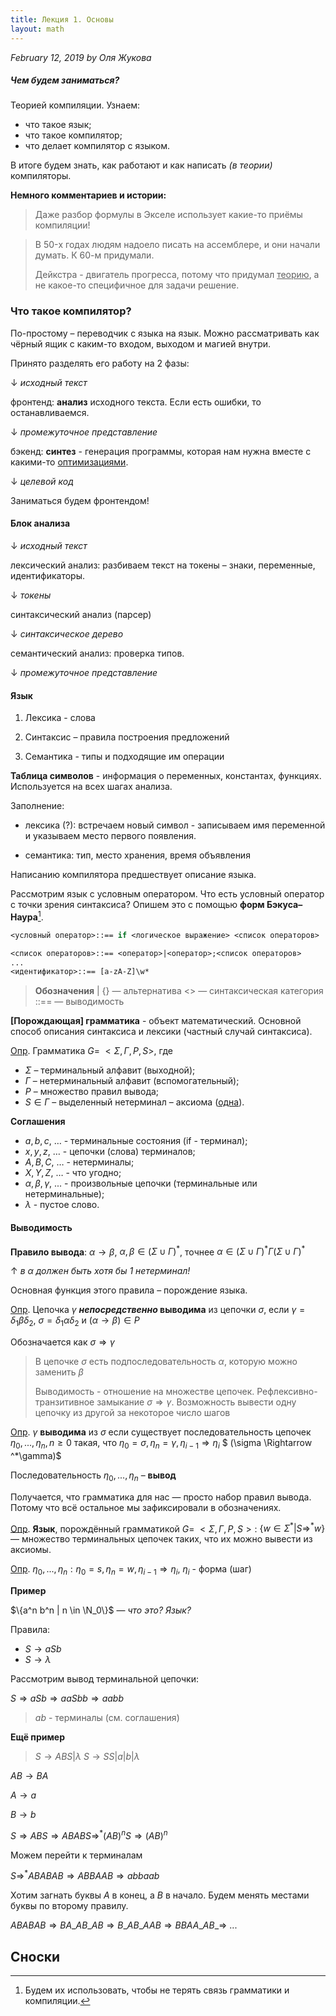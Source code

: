 ```yaml
---
title: Лекция 1. Основы
layout: math
---
```


*February 12, 2019*
*by Оля Жукова*



##### Чем будем заниматься?

Теорией компиляции. Узнаем:

- что такое язык;
- что такое компилятор;
- что делает компилятор с языком.

В итоге будем знать, как работают и как написать *(в теории)* компиляторы.



**Немного комментариев и истории:**

> Даже разбор формулы в Экселе использует какие-то приёмы компиляции!

> В 50-x годах людям надоело писать на ассемблере, и они начали думать. К 60-м придумали.
>
> Дейкстра - двигатель прогресса, потому что придумал <u>теорию</u>, а не какое-то специфичное для задачи решение.



### Что такое компилятор?

По-простому – переводчик с языка на язык. Можно рассматривать как чёрный ящик с каким-то входом, выходом и магией внутри.

Принято разделять его работу на 2 фазы:

$\downarrow$  *исходный текст* 

фронтенд: **анализ** исходного текста. Если есть ошибки, то останавливаемся.

$\downarrow$  *промежуточное представление*

 бэкенд:  **синтез** - генерация программы, которая нам нужна вместе с какими-то <u>оптимизациями</u>.

$\downarrow$  *целевой код*

Заниматься будем фронтендом!

#### Блок анализа

$\downarrow$  *исходный текст*

лексический анализ: разбиваем текст на токены – знаки, переменные, идентификаторы.

$\downarrow$  *токены*

синтаксический анализ (парсер)

$\downarrow$  *синтаксическое дерево*

семантический анализ: проверка типов.

$\downarrow$  *промежуточное представление*


#### Язык

1. Лексика - слова

2. Синтаксис – правила построения предложений

3. Семантика - типы и подходящие им операции



**Таблица символов** - информация о переменных, константах, функциях. Используется на всех шагах анализа.

Заполнение:

- лексика (?): встречаем новый символ - записываем имя переменной и указываем место первого появления.

- семантика: тип, место хранения, время объявления



Написанию компилятора предшествует описание языка.

Рассмотрим язык с условным оператором. Что есть условный оператор с точки зрения синтаксиса? Опишем это с помощью **форм Бэкуса–Наура**[^1].


```pascal
<условный оператор>::== if <логическое выражение> <список операторов> | else <список операторов>

<список операторов>::== <оператор>|<оператор>;<список операторов>
...
<идентификатор>::== [a-zA-Z]\w*
```

> **Обозначения**
> | {}  — альтернатива
> <>    — синтаксическая категория
> ::==  — выводимость


**[Порождающая] грамматика** - объект математический. Основной способ описания синтаксиса и лексики (частный случай синтаксиса).

<u>Опр</u>. Грамматика $G =\:<\Sigma, \Gamma, P, S>$, где

- $\Sigma$ – терминальный алфавит (выходной);
- $\Gamma$ – нетерминальный алфавит (вспомогательный);
- $P$ – множество правил вывода;
- $S \in \Gamma$ – выделенный нетерминал – аксиома (<u>одна</u>).



**Соглашения**

- $a, b, c, \:…$ - терминальные состояния (if - терминал);
- $x, y, z, \:…$ - цепочки (слова) терминалов;
- $A, B, C, \:…$ - нетерминалы;
- $X, Y, Z, \:…$ - что угодно;
- $\alpha, \beta, \gamma, \:...$ - произвольные цепочки (терминальные или нетерминальные);
- $\lambda$ - пустое слово.

#### Выводимость

**Правило вывода**: $\alpha \rightarrow \beta​$,  $\alpha, \beta \in (\Sigma \cup \Gamma)^*​$, точнее $\alpha \in (\Sigma \cup \Gamma)^*\Gamma(\Sigma \cup \Gamma)^*​$ 

$\uparrow$ *в $\alpha$ должен быть хотя бы 1 нетерминал!*

Основная функция этого правила – порождение языка.

<u>Опр</u>. Цепочка $\gamma$ ***непосредственно* выводима** из цепочки $\sigma$, если $\gamma = \delta_1\beta \delta _2$, $\sigma = \delta _1 \alpha \delta _2$ и $(\alpha \rightarrow \beta) \in P$ 

Обозначается как $\sigma \Rightarrow \gamma​$

> В цепочке $\sigma$ есть подпоследовательность $\alpha$, которую можно заменить $\beta$
>
> Выводимость - отношение на множестве цепочек. Рефлексивно-транзитивное замыкание $\sigma \Rightarrow \gamma.​$ Возможность вывести одну цепочку из другой за некоторое число шагов

<u>Опр</u>. $\gamma$ **выводима** из $\sigma$ если существует последовательность цепочек $\eta_0, ..., \eta_n, n \ge 0$ такая, что $\eta _0 = \sigma, \eta _n = \gamma, \eta _{i-1} \Rightarrow \eta _i$ $ (\sigma \Rightarrow ^*\gamma)$

Последовательность $\eta_0, ..., \eta_n$ – **вывод**

Получается, что грамматика для нас — просто набор правил вывода. Потому что всё остальное мы зафиксировали в обозначениях.

<u>Опр</u>. **Язык**, порождённый грамматикой $G = \:<\Sigma, \Gamma, P, S>​$ : $\{w \in \Sigma^*|S \Rightarrow ^*w\}​$ — множество терминальных цепочек таких, что их можно вывести из аксиомы.

<u>Опр</u>. $\eta_0, ..., \eta_n: \eta_0=s, \eta_n=w, \eta _{i-1} \Rightarrow \eta _i$, $\eta_i$ - форма (шаг)

**Пример**

$\{a^n b^n | n \in \N_0\}​$ — *что это? Язык?*

Правила:

- $S \rightarrow aSb$ 
- $S \rightarrow \lambda​$

Рассмотрим вывод терминальной цепочки:

$S \Rightarrow aSb \Rightarrow aaSbb \Rightarrow aabb$

>  $ab​$ - терминалы (см. соглашения)



**Ещё пример**

>$S \rightarrow ABS|\lambda$			$S \rightarrow SS|a|b|\lambda$

$AB \rightarrow BA$

$A \rightarrow a$

$B \rightarrow b$


$S \Rightarrow ABS \Rightarrow ABABS \Rightarrow ^* (AB)^nS \Rightarrow (AB)^n$

Можем перейти к терминалам

$S \Rightarrow ^*ABABAB \Rightarrow ABBAAB \Rightarrow abbaab$

Хотим загнать буквы $A$ в конец, а $B$ в начало. Будем менять местами буквы по второму правилу.

$ABABAB \Rightarrow BA\_AB\_AB \Rightarrow B\_AB\_AAB \Rightarrow BBAA\_AB\_ \Rightarrow \:...​$



## Сноски

[^1]: Будем их использовать, чтобы не терять связь грамматики и компиляции.